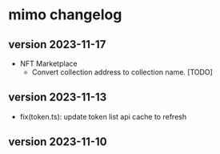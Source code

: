 # mimo changelog

## version 2023-11-17
- NFT Marketplace
    - Convert collection address to collection name. [TODO]
## version 2023-11-13
  - fix(token.ts): update token list api cache to refresh
## version 2023-11-10
